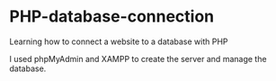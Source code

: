# PHP-database-connection
Learning how to connect a website to a database with PHP

I used phpMyAdmin and XAMPP to create the server and manage the database.
